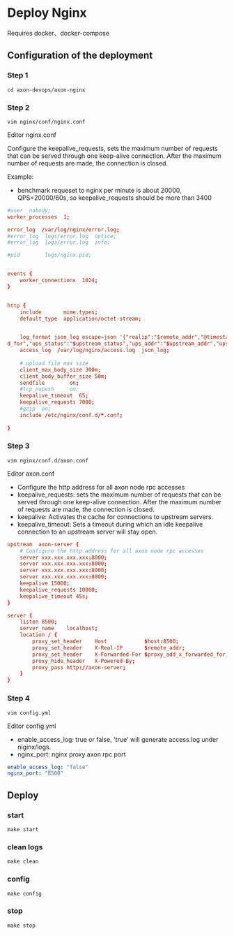 # Deploy Nginx
Requires docker、docker-compose

## Configuration of the deployment
### Step 1
```shell
cd axon-devops/axon-nginx
```
### Step 2
```shell
vim nginx/conf/nginx.conf 
```

Editor nginx.conf

Configure the keepalive_requests, sets the maximum number of requests that can be served through one keep-alive connection. After the maximum number of requests are made, the connection is closed.

Example: 
- benchmark requeset to nginx per minute is about 20000, QPS=20000/60s, so keepalive_requests should be more than 3400
  
```conf
#user  nobody;
worker_processes  1;

error_log  /var/log/nginx/error.log;
#error_log  logs/error.log  notice;
#error_log  logs/error.log  info;

#pid        logs/nginx.pid;


events {
    worker_connections  1024;
}


http {
    include       mime.types;
    default_type  application/octet-stream;


    log_format json_log escape=json '{"realip":"$remote_addr","@timestamp":"$time_iso8601","host":"$http_host","request":"$request","req_body":"$request_body","status":"$status","size":$body_bytes_sent,"ua":"$http_user_agent","req_time":"$request_time","uri":"$uri","referer":"$http_referer","xff":"$http_x_forwarde
d_for","ups_status":"$upstream_status","ups_addr":"$upstream_addr","ups_time":"$upstream_response_time"}';
    access_log  /var/log/nginx/access.log  json_log;
    
    # upload file max size
    client_max_body_size 300m;
    client_body_buffer_size 50m;
    sendfile        on;
    #tcp_nopush     on;
    keepalive_timeout  65;
    keepalive_requests 7000;
    #gzip  on;
    include /etc/nginx/conf.d/*.conf;
    
}                                             
```

### Step 3
```shell
vim nginx/conf.d/axon.conf 
```

Editor axon.conf

- Configure the http address for all axon node rpc accesses
- keepalive_requests: sets the maximum number of requests that can be served through one keep-alive connection. After the maximum number of requests are made, the connection is closed. 
- keepalive: Activates the cache for connections to upstream servers.
- keepalive_timeout: Sets a timeout during which an idle keepalive connection to an upstream server will stay open.

```conf
upstream  axon-server {     
    # Configure the http address for all axon node rpc accesses
    server xxx.xxx.xxx.xxx:8000;
    server xxx.xxx.xxx.xxx:8000;
    server xxx.xxx.xxx.xxx:8000;
    server xxx.xxx.xxx.xxx:8000;
    keepalive 15000;
    keepalive_requests 10000;
    keepalive_timeout 45s;
}

server {
    listen 8500;
    server_name    localhost;
    location / {
        proxy_set_header    Host            $host:8500;
        proxy_set_header    X-Real-IP       $remote_addr;
        proxy_set_header    X-Forwarded-For $proxy_add_x_forwarded_for;
        proxy_hide_header   X-Powered-By;
        proxy_pass http://axon-server;    
    }
}                                                      
```

### Step 4
```shell
vim config.yml 
```
Editor config.yml 

- enable_access_log: true or false, 'true' will  generate access.log under niginx/logs.
- nginx_port: nginx proxy axon rpc port

```yml
enable_access_log: "false"
nginx_port: "8500"                                 
```

## Deploy
### start
```shell
make start 
```

### clean logs 
```shell
make clean
```

### config 
```shell
make config
```

### stop 
```shell
make stop
```
